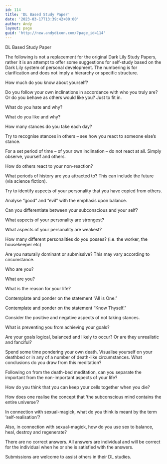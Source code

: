 ```yaml
---
id: 114
title: 'DL Based Study Paper'
date: '2023-03-17T13:39:42+00:00'
author: Andy
layout: page
guid: 'http://new.andydixon.com/?page_id=114'
---
```


DL Based Study Paper

The following is not a replacement for the original Dark Lily Study Papers, rather it is an attempt to offer some suggestions for self-study based on the Dark Lily system of personal development. The numbering is for clarification and does not imply a hierarchy or specific structure.

How much do you know about yourself?

Do you follow your own inclinations in accordance with who you truly are? Or do you behave as others would like you? Just to fit in.

What do you hate and why?

What do you like and why?

How many stances do you take each day?

Try to recognise stances in others – see how you react to someone else’s stance.

For a set period of time – of your own inclination – do not react at all. Simply observe, yourself and others.

How do others react to your non-reaction?

What periods of history are you attracted to? This can include the future (via science fiction).

Try to identify aspects of your personality that you have copied from others.

Analyse “good” and “evil” with the emphasis upon balance.

Can you differentiate between your subconscious and your self?

What aspects of your personality are strongest?

What aspects of your personality are weakest?

How many different personalities do you posses? (i.e. the worker, the housekeeper etc)

Are you naturally dominant or submissive? This may vary according to circumstance.

Who are you?

What are you?

What is the reason for your life?

Contemplate and ponder on the statement “All is One.”

Contemplate and ponder on the statement “Know Thyself.”

Consider the positive and negative aspects of not taking stances.

What is preventing you from achieving your goals?

Are your goals logical, balanced and likely to occur? Or are they unrealistic and fanciful?

Spend some time pondering your own death. Visualise yourself on your deathbed or in any of a number of death-like circumstances. What conclusions do you draw from this meditation?

Following on from the death-bed meditation, can you separate the important from the non-important aspects of your life?

How do you think that you can keep your cells together when you die?

How does one realise the concept that ‘the subconscious mind contains the entire universe’?

In connection with sexual-magick, what do you think is meant by the term ‘self-realisation’?

Also, in connection with sexual-magick, how do you use sex to balance, heal, destroy and regenerate?

There are no correct answers. All answers are individual and will be correct for the individual when he or she is satisfied with the answers.

Submissions are welcome to assist others in their DL studies.